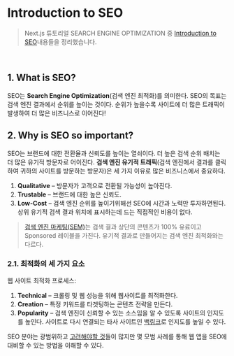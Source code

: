 # Introduction to SEO

> Next.js 튜토리얼 SEARCH ENGINE OPTIMIZATION 중 [Introduction to SEO](https://nextjs.org/learn/seo/introduction-to-seo)내용들을 정리했습니다.

<br />

## 1. What is SEO?

SEO는 **Search Engine Optimization**(검색 엔진 최적화)를 의미한다. SEO의 목표는 검색 엔진 결과에서 순위를 높이는 것이다. 순위가 높을수록 사이트에 더 많은 트래픽이 발생하여 더 많은 비즈니스로 이어진다!

## 2. Why is SEO so important?

SEO는 브랜드에 대한 전환율과 신뢰도를 높이는 열쇠이다. 더 높은 검색 순위 배치는 더 많은 유기적 방문자로 어이진다. **검색 엔진 유기적 트래픽**(검색 엔진에서 결과를 클릭하여 귀하의 사이트를 방문하는 방문자)은 세 가지 이유로 많은 비즈니스에서 중요하다.

1. **Qualitative** – 방문자가 고객으로 전환될 가능성이 높아진다.
2. **Trustable** – 브랜드에 대한 높은 신뢰도.
3. **Low-Cost** – 검색 엔진 순위를 높이기위해선 SEO에 시간과 노력만 투자하면된다. 상위 유기적 검색 결과 위치에 표시하는데 드는 직접적인 비용이 없다.

> [검색 엔진 마케팅(SEM)](https://learndigital.withgoogle.com/digitalgarage/course/promote-business-online/lesson/54)는 검색 결과 상단의 콘텐츠가 100% 유료이고 Sponsored 레이블을 가진다. 유기적 결과로 만들어지는 검색 엔진 최적화와는 다르다.

### 2.1. 최적화의 세 가지 요소

웹 사이트 최적화 프로세스:

1. **Technical** – 크롤링 및 웹 성능을 위해 웹사이트를 최적화한다.
2. **Creation** – 특정 키워드를 타겟팅하는 콘텐츠 전략을 만든다.
3. **Popularity** – 검색 엔진이 신뢰할 수 있는 소스임을 알 수 있도록 사이트의 인지도를 높인다. 사이트로 다시 연결되는 타사 사이트인 [백링크](https://moz.com/learn/seo/backlinks)로 인지도를 높일 수 있다.

SEO 분야는 광범위하고 [고려해야할 것](https://learningseo.io/)들이 많지만 몇 모범 사례를 통해 웹 앱을 SEO에 대비할 수 있는 방법을 이해할 수 있다.
